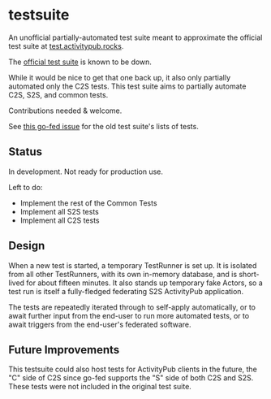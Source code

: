 # testsuite

An unofficial partially-automated test suite meant to approximate the official
test suite at [test.activitypub.rocks](http://test.activitypub.rocks/).

The [official test suite](https://github.com/w3c/activitypub/issues/337)
is known to be down.

While it would be nice to get that one back up, it also only partially automated
only the C2S tests. This test suite aims to partially automate C2S, S2S, and
common tests.

Contributions needed & welcome.

See [this go-fed issue](https://github.com/go-fed/activity/issues/46)
for the old test suite's lists of tests.

## Status

In development. Not ready for production use.

Left to do:

* Implement the rest of the Common Tests
* Implement all S2S tests
* Implement all C2S tests

## Design

When a new test is started, a temporary TestRunner is set up. It is isolated
from all other TestRunners, with its own in-memory database, and is short-lived
for about fifteen minutes. It also stands up temporary fake Actors, so a test
run is itself a fully-fledged federating S2S ActivityPub application.

The tests are repeatedly iterated through to self-apply automatically, or
to await further input from the end-user to run more automated tests, or to
await triggers from the end-user's federated software.

## Future Improvements

This testsuite could also host tests for ActivityPub clients in the future, the
"C" side of C2S since go-fed supports the "S" side of both C2S and S2S. These
tests were not included in the original test suite.
